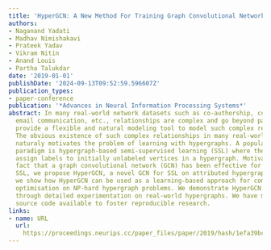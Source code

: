 ```yaml
---
title: 'HyperGCN: A New Method For Training Graph Convolutional Networks on Hypergraphs'
authors:
- Naganand Yadati
- Madhav Nimishakavi
- Prateek Yadav
- Vikram Nitin
- Anand Louis
- Partha Talukdar
date: '2019-01-01'
publishDate: '2024-09-13T09:52:59.596607Z'
publication_types:
- paper-conference
publication: '*Advances in Neural Information Processing Systems*'
abstract: In many real-world network datasets such as co-authorship, co-citation,
  email communication, etc., relationships are complex and go beyond pairwise. Hypergraphs
  provide a flexible and natural modeling tool to model such complex relationships.
  The obvious existence of such complex relationships in many real-world networks
  naturaly motivates the problem of learning with hypergraphs. A popular learning
  paradigm is hypergraph-based semi-supervised learning (SSL) where the goal is to
  assign labels to initially unlabeled vertices in a hypergraph. Motivated by the
  fact that a graph convolutional network (GCN) has been effective for graph-based
  SSL, we propose HyperGCN, a novel GCN for SSL on attributed hypergraphs. Additionally,
  we show how HyperGCN can be used as a learning-based approach for combinatorial
  optimisation on NP-hard hypergraph problems. We demonstrate HyperGCN's effectiveness
  through detailed experimentation on real-world hypergraphs. We have made HyperGCN's
  source code available to foster reproducible research.
links:
- name: URL
  url: 
    https://proceedings.neurips.cc/paper_files/paper/2019/hash/1efa39bcaec6f3900149160693694536-Abstract.html
---
```

